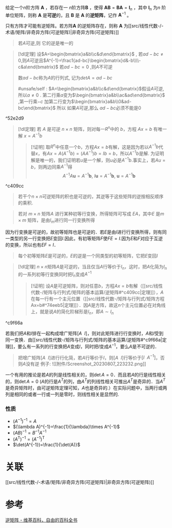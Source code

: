 
给定一个$n$阶方阵 $\mathbf{A}$ ，若存在一 $n$阶方阵$\mathbf {B}$ ，使得 $\mathbf{AB}=\mathbf{BA}=\mathbf{I}_n$ ，其中  $\mathbf{I}_n$ 为$n$ 阶单位矩阵，则称 $\mathbf{A}$ 是**可逆**的，且 $\mathbf {B}$ 是 $\mathbf{A}$ 的**逆矩阵**，记作 $\mathbf {A} ^{-1}$ 。

只有方阵才可能有逆矩阵。若方阵$\mathbf{A}$ 的逆矩阵存在，则称 $\mathbf{A}$ 为[[src/线性代数-/-术语/矩阵/非奇异方阵(可逆矩阵)|非奇异方阵(可逆矩阵)]]

> 若$A$可逆,则 它的逆是唯一的


> [!dl定理] 
> 设$A=\begin{bmatrix}a&b\\c&d\end{bmatrix}$ , 若$ad-bc\neq0$,则$A$可逆且$A^{-1}=\frac1{ad-bc}\begin{bmatrix}d&-b\\\\-c&a\end{bmatrix}$
> 若$ad-bc=0$ ,则$A$不可逆
> 
> 数$ad-bc$称为$A$的行列式, 记为$det A=ad-bc$
> 
> 
> #unsafe/self  : $A=\begin{bmatrix}a&b\\c&d\end{bmatrix}$假设$A$可逆,所以$a\neq 0$ . 第二行乘$a$变为$\begin{bmatrix}a&b\\ac&ad\end{bmatrix}$ ,第一行乘$-c$ 加第二行变为$\begin{bmatrix}a&b\\0&ad-bc\end{bmatrix}$ 所以 如果$A$可逆,那么 $ad-bc$必须不能是$0$ 

^52e2d9


> [!dl定理] 
> 若 $A$ 是可逆 $n\times n$ 矩阵，则对每一$R^{n}$中的 $b$，方程 $Ax=b$ 有唯一解 $x=A^{-1}b$ 
> > [!证明] 
> > 取$R^{n}$中任意一个$b$，方程$Ax=b$有解，这是因为若以$A^{-1}b$代替$x$，有$Ax=A(A^{-1}b)=(AA^{-1})b=Ib=b$，所以$A^{-1}b$是解.
> > 为证明解是唯一的，我们证明若$u$是一个解，则$u$必是$A^{-1}b$.事实上，若$Au=b$，则两边同乘$A^{-1}$得$$A^{-1}A\boldsymbol{u}=A^{-1}\boldsymbol{b},~I\boldsymbol{u}=A^{-1}\boldsymbol{b},~\boldsymbol{u}=A^{-1}\boldsymbol{b}$$

^c409cc

> 若干个$n\times n$可逆矩阵的积也是可逆的，其逆等于这些矩阵的逆按相反顺序的乘积.


> 若对 $m×n$ 矩阵$A$ 进行某种初等行变换，所得矩阵可写成 $EA$，其中$E$ 是$m×m$ 矩阵，是由$I_m$进行同一行变换所得

因为行变换是可逆的，故初等矩阵也是可逆的．若$E$是由$I$进行行变换所得，则有同一类型的另一行变换把$E$变回$I$.因此，有初等矩阵$F$使$FE=I$.因为$E$和$F$对应于互逆的变换，所以也有$EF=I$．

> 每个初等矩阵$E$是可逆的，$E$的逆是一个同类型的初等矩阵，它把$E$变回$I$


> [!dl定理] 
> $n\times n$矩阵$A$是可逆的，当且仅当$A$行等价于$I_n$，这时，把$A$化简为$I_n$的一系列初等行变换同时把$I_n$变成$A^{-1}$
> > [!证明] 
> > 设$A$是可逆矩阵，则对任意$b$，方程$Ax=b$有解（[[src/线性代数-/矩阵与行列式/矩阵的基本运算/逆矩阵#^c409cc|定理]]），$A$在每一行有一个主元位置（[[src/线性代数-/矩阵与行列式/矩阵方程Ax=b#^74eeb5|定理]]）．因$A$是方阵，故这$n$个主元位置必在对角线上，就是说$A$的简化阶梯形是$I_n$，即$A\sim I_n$

^c9f66a


若我们把$A$和$I$排在一起构成增广矩阵$[A~~I]$，则对此矩阵进行行变换时，$A$和$I$受到同一变换．由[[src/线性代数-/矩阵与行列式/矩阵的基本运算/逆矩阵#^c9f66a|定理]]，要么有一系列的行变换把$A$变成$I$，同时把$I$变成$A^{-1}$，要么$A$是不可逆的．

> 把增广矩阵$[A~~I]$进行行化简，若$A$行等价于$I$，则$[A~~I]$行等价于$[I~~A^{-1}]$，否则$A$没有逆
> 例子:
> ![[附件/Screenshot_20230807_223232.png]]





一个有用的推论是若$A$的列是线性相关的，则$\det A=0$．而且若$A$的行是线性相关的，则$\det A=0$ ($A$的行是$A^T$的列，由$A^T$的列线性相关可推出$A^{T}$是奇异的．当$A^{T}$是奇异矩阵时，由可逆矩阵定理可知，$A$也是奇异的.）在实际问题中，当两行或两列是相同的或者一行或一列是零时，则线性相关是显然的.



### 性质
- $\left (A^{-1}  \right )^{-1}=A$ 
- $(\lambda A)^{-1}=\frac{1}{\lambda}\times A^{-1}$ 
- $(AB)^{-1}=B^{-1}A^{-1}$ 
- $\left (A^\mathrm{T} \right )^{-1}=\left (A^{-1} \right )^{\mathrm{T}}$ 
- $\det(A^{-1})=\frac{1}{\det(A)}$ 

# 关联
[[src/线性代数-/-术语/矩阵/非奇异方阵(可逆矩阵)|非奇异方阵(可逆矩阵)]]

# 参考
[逆矩阵 - 维基百科，自由的百科全书](https://zh.wikipedia.org/wiki/%E9%80%86%E7%9F%A9%E9%98%B5)
